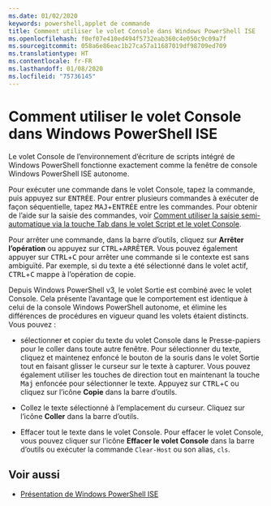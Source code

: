 ```yaml
---
ms.date: 01/02/2020
keywords: powershell,applet de commande
title: Comment utiliser le volet Console dans Windows PowerShell ISE
ms.openlocfilehash: f0ef07e410ed494f5732eab360c4e050c9c09a7f
ms.sourcegitcommit: 058a6e86eac1b27ca57a11687019df98709ed709
ms.translationtype: HT
ms.contentlocale: fr-FR
ms.lasthandoff: 01/08/2020
ms.locfileid: "75736145"
---
```

# <a name="how-to-use-the-console-pane-in-the-windows-powershell-ise"></a>Comment utiliser le volet Console dans Windows PowerShell ISE

Le volet Console de l’environnement d’écriture de scripts intégré de Windows PowerShell fonctionne exactement comme la fenêtre de console Windows PowerShell ISE autonome.

Pour exécuter une commande dans le volet Console, tapez la commande, puis appuyez sur <kbd>ENTRÉE</kbd>. Pour entrer plusieurs commandes à exécuter de façon séquentielle, tapez <kbd>MAJ</kbd>+<kbd>ENTRÉE</kbd> entre les commandes. Pour obtenir de l’aide sur la saisie des commandes, voir [Comment utiliser la saisie semi-automatique via la touche Tab dans le volet Script et le volet Console](How-to-Use-Tab-Completion-in-the-Script-Pane-and-Console-Pane.md).

Pour arrêter une commande, dans la barre d’outils, cliquez sur **Arrêter l’opération** ou appuyez sur <kbd>CTRL</kbd>+<kbd>ARRÊTER</kbd>. Vous pouvez également appuyer sur <kbd>CTRL</kbd>+<kbd>C</kbd> pour arrêter une commande si le contexte est sans ambiguïté. Par exemple, si du texte a été sélectionné dans le volet actif, <kbd>CTRL</kbd>+<kbd>C</kbd> mappe à l’opération de copie.

Depuis Windows PowerShell v3, le volet Sortie est combiné avec le volet Console. Cela présente l’avantage que le comportement est identique à celui de la console Windows PowerShell autonome, et élimine les différences de procédures en vigueur quand les volets étaient distincts. Vous pouvez :

- sélectionner et copier du texte du volet Console dans le Presse-papiers pour le coller dans toute autre fenêtre. Pour sélectionner du texte, cliquez et maintenez enfoncé le bouton de la souris dans le volet Sortie tout en faisant glisser le curseur sur le texte à capturer. Vous pouvez également utiliser les touches de direction tout en maintenant la touche <kbd>Maj</kbd> enfoncée pour sélectionner le texte. Appuyez sur <kbd>CTRL</kbd>+<kbd>C</kbd> ou cliquez sur l’icône **Copie** dans la barre d’outils.

- Collez le texte sélectionné à l’emplacement du curseur. Cliquez sur l’icône **Coller** dans la barre d’outils.

- Effacer tout le texte dans le volet Console. Pour effacer le volet Console, vous pouvez cliquer sur l’icône **Effacer le volet Console** dans la barre d’outils ou exécuter la commande `Clear-Host` ou son alias, `cls`.

## <a name="see-also"></a>Voir aussi

- [Présentation de Windows PowerShell ISE](Introducing-the-Windows-PowerShell-ISE.md)
